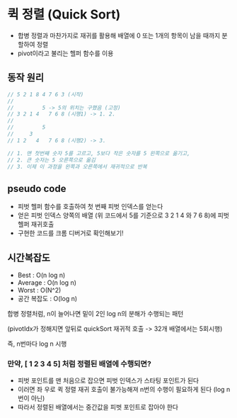 # 퀵 정렬 (Quick Sort)

- 합병 정렬과 마찬가지로 재귀를 활용해 배열에 0 또는 1개의 항목이 남을 때까지 분할하여 정렬
- pivot이라고 불리는 헬퍼 함수를 이용

## 동작 원리

```js
// 5 2 1 8 4 7 6 3 (시작)
//
//         5 -> 5의 위치는 구했음 (고정)
// 3 2 1 4   7 6 8 (시행1) -> 1. 2.
//
//         5
//     3
// 1 2   4   7 6 8 (시행2) -> 3.

// 1. 맨 첫번째 숫자 5를 고르고, 5보다 작은 숫자를 5 왼쪽으로 옮기고,
// 2. 큰 숫자는 5 오른쪽으로 옮김
// 3. 이제 이 과정을 왼쪽과 오른쪽에서 재귀적으로 반복
```

## pseudo code

- 피벗 헬퍼 함수를 호출하여 첫 번째 피벗 인덱스를 얻는다
- 얻은 피벗 인덱스 양쪽의 배열 (위 코드에서 5를 기준으로 3 2 1 4 와 7 6 8)에 피벗 헬퍼 재귀호출
- 구현한 코드를 크롬 디버거로 확인해보기!

## 시간복잡도

- Best : O(n log n)
- Average : O(n log n)
- Worst : O(N^2)
- 공간 복잡도 : O(log n)

합병 정렬처럼, n이 늘어나면 밑이 2인 log n의 분해가 수행되는 패턴

(pivotIdx가 정해지면 앞뒤로 quickSort 재귀적 호출 -> 32개 배열에서는 5회시행)

즉, n번마다 log n 시행

### 만약, [ 1 2 3 4 5] 처럼 정렬된 배열에 수행되면?

- 피벗 포인트를 맨 처음으로 잡으면 피벗 인덱스가 스타팅 포인트가 된다
- 이러면 좌 우로 퀵 정렬 재귀 호출이 불가능해져 n번의 수행이 필요하게 된다 (log n번이 아닌)
- 따라서 정렬된 배열에서는 중간값을 피벗 포인트로 잡아야 한다
